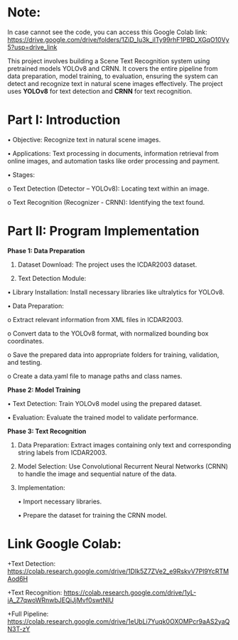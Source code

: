 # Note:
In case cannot see the code, you can access this Google Colab link: https://drive.google.com/drive/folders/1ZiD_Iu3k_ilTy99rhF1PBD_XGqO10Vy5?usp=drive_link

This project involves building a Scene Text Recognition system using pretrained models YOLOv8 and CRNN. It covers the entire pipeline from data preparation, model training, to evaluation, ensuring the system can detect and recognize text in natural scene images effectively.
The project uses **YOLOv8** for text detection and **CRNN** for text recognition.

# **Part I: Introduction**

•	Objective: Recognize text in natural scene images.

•	Applications: Text processing in documents, information retrieval from online images, and automation tasks like order processing and payment.

•	Stages:

o	Text Detection (Detector – YOLOv8): Locating text within an image.

o	Text Recognition (Recognizer - CRNN): Identifying the text found.

# **Part II: Program Implementation**

**Phase 1: Data Preparation**

1.	Dataset Download: The project uses the ICDAR2003 dataset.

2.	Text Detection Module:

•	Library Installation: Install necessary libraries like ultralytics for YOLOv8.

•	Data Preparation:

o	Extract relevant information from XML files in ICDAR2003.

o	Convert data to the YOLOv8 format, with normalized bounding box coordinates.

o	Save the prepared data into appropriate folders for training, validation, and testing.

o	Create a data.yaml file to manage paths and class names.

**Phase 2: Model Training**

•	Text Detection: Train YOLOv8 model using the prepared dataset.

•	Evaluation: Evaluate the trained model to validate performance.

**Phase 3: Text Recognition**

1.	Data Preparation: Extract images containing only text and corresponding string labels from ICDAR2003.

2.	Model Selection: Use Convolutional Recurrent Neural Networks (CRNN) to handle the image and sequential nature of the data.
  
3.	Implementation:
   
    •	Import necessary libraries.
  	
    •	Prepare the dataset for training the CRNN model.

# Link Google Colab: 

+Text Detection: https://colab.research.google.com/drive/1DIk5Z7ZVe2_e9RskvV7Pl9YcRTMAod6H

+Text Recognition: https://colab.research.google.com/drive/1yL-iA_Z7qwoWRnwbJEQiJjMvf0swtNIU

+Full Pipeline: https://colab.research.google.com/drive/1eUbLi7Yuqk0OXOMPcr9aAS2yaQN3T-zY
